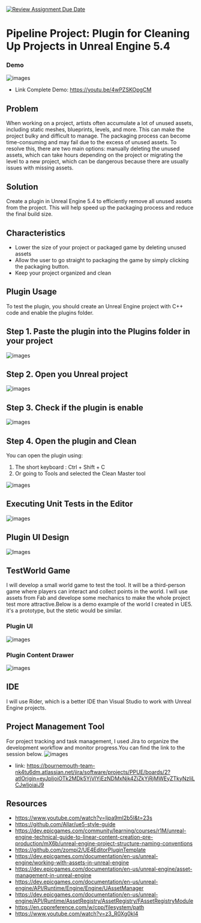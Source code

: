 [![Review Assignment Due Date](https://classroom.github.com/assets/deadline-readme-button-22041afd0340ce965d47ae6ef1cefeee28c7c493a6346c4f15d667ab976d596c.svg)](https://classroom.github.com/a/Tn7g_Mhz)

# Pipeline Project: Plugin for Cleaning Up Projects in Unreal Engine 5.4

### Demo

![images](images/CleanMasterDemo.gif)

- Link Complete Demo: https://youtu.be/4wPZSKOpgCM

## Problem

When working on a project, artists often accumulate a lot of unused assets, including static meshes, blueprints, levels, and more. This can make the project bulky and difficult to manage. The packaging process can become time-consuming and may fail due to the excess of unused assets. To resolve this, there are two main options: manually deleting the unused assets, which can take hours depending on the project or migrating the level to a new project, which can be dangerous because there are usually issues with missing assets.

## Solution
Create a plugin in Unreal Engine 5.4 to efficiently remove all unused assets from the project. This will help speed up the packaging process and reduce the final build size.

## Characteristics

- Lower the size of your project or packaged game by deleting unused assets
- Allow the user to go straight to packaging the game by simply clicking the packaging button.
- Keep your project organized and clean

## Plugin Usage
To test the plugin, you should create an Unreal Engine project with C++ code and enable the plugins folder.

## Step 1. Paste the plugin into the Plugins folder in your project
![images](images/PluginProcess1.gif)

## Step 2. Open you Unreal project
![images](images/PluginProcess2.gif)

## Step 3. Check if the plugin is enable
![images](images/PluginProcess3.gif)

## Step 4. Open the plugin and Clean 
You can open the plugin using:
1. The short keyboard : Ctrl + Shift + C
2. Or going to Tools and selected the Clean Master tool

![images](images/PluginProcess4.gif)

## Executing Unit Tests in the Editor
![images](images/RunningTests.gif)
## Plugin UI Design
![Images](/images/UIDesign.png)

## TestWorld Game
I will develop a small world game to test the tool. It will be a third-person game where players can interact and collect points in the world. I will use assets from Fab and develope some mechanics to make the whole project test more attractive.Below is a demo example of the world I created in UE5. it's a prototype, but the stetic would be similar.

### Plugin UI
![images](images/UI.PNG)

### Plugin Content Drawer
![images](images/cleanMasterContentDrawer.PNG)

## IDE
I will use Rider, which is a better IDE than Visual Studio to work with Unreal Engine projects.

## Project Management Tool

For project tracking and task management, I used Jira to organize the development workflow and monitor progress.You can find the link to the session below.
![images](images/JiraDani.PNG)
- link: https://bournemouth-team-nk4tu6dm.atlassian.net/jira/software/projects/PPUE/boards/2?atlOrigin=eyJpIjoiOTk2MDk5YjVlYjEzNDMxNjk4ZjZkYjRjMWEyZTkyNzIiLCJwIjoiaiJ9

##  Resources
- https://www.youtube.com/watch?v=Ijpa9mI2b5I&t=23s
- https://github.com/Allar/ue5-style-guide
- https://dev.epicgames.com/community/learning/courses/r1M/unreal-engine-technical-guide-to-linear-content-creation-pre-production/mX6b/unreal-engine-project-structure-naming-conventions
- https://github.com/zompi2/UE4EditorPluginTemplate
- https://dev.epicgames.com/documentation/en-us/unreal-engine/working-with-assets-in-unreal-engine
- https://dev.epicgames.com/documentation/en-us/unreal-engine/asset-management-in-unreal-engine
- https://dev.epicgames.com/documentation/en-us/unreal-engine/API/Runtime/Engine/Engine/UAssetManager
- https://dev.epicgames.com/documentation/en-us/unreal-engine/API/Runtime/AssetRegistry/AssetRegistry/FAssetRegistryModule
- https://en.cppreference.com/w/cpp/filesystem/path
- https://www.youtube.com/watch?v=z3_R0Xg0kI4